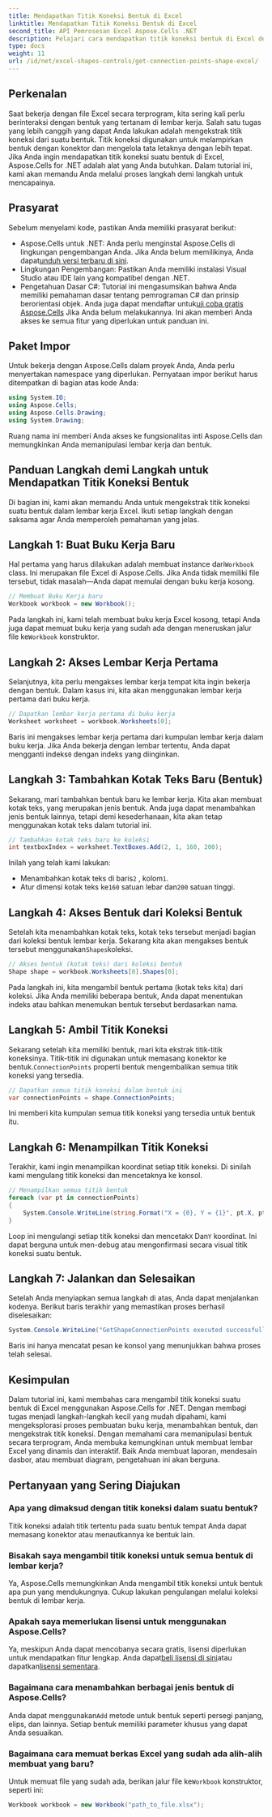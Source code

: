 ```yaml
---
title: Mendapatkan Titik Koneksi Bentuk di Excel
linktitle: Mendapatkan Titik Koneksi Bentuk di Excel
second_title: API Pemrosesan Excel Aspose.Cells .NET
description: Pelajari cara mendapatkan titik koneksi bentuk di Excel dengan Aspose.Cells untuk .NET. Ikuti panduan langkah demi langkah kami untuk mengekstrak dan menampilkan titik bentuk secara terprogram dengan mudah.
type: docs
weight: 11
url: /id/net/excel-shapes-controls/get-connection-points-shape-excel/
---
```

## Perkenalan
Saat bekerja dengan file Excel secara terprogram, kita sering kali perlu berinteraksi dengan bentuk yang tertanam di lembar kerja. Salah satu tugas yang lebih canggih yang dapat Anda lakukan adalah mengekstrak titik koneksi dari suatu bentuk. Titik koneksi digunakan untuk melampirkan bentuk dengan konektor dan mengelola tata letaknya dengan lebih tepat. Jika Anda ingin mendapatkan titik koneksi suatu bentuk di Excel, Aspose.Cells for .NET adalah alat yang Anda butuhkan. Dalam tutorial ini, kami akan memandu Anda melalui proses langkah demi langkah untuk mencapainya.
## Prasyarat
Sebelum menyelami kode, pastikan Anda memiliki prasyarat berikut:
- Aspose.Cells untuk .NET: Anda perlu menginstal Aspose.Cells di lingkungan pengembangan Anda. Jika Anda belum memilikinya, Anda dapat[unduh versi terbaru di sini](https://releases.aspose.com/cells/net/).
- Lingkungan Pengembangan: Pastikan Anda memiliki instalasi Visual Studio atau IDE lain yang kompatibel dengan .NET.
- Pengetahuan Dasar C#: Tutorial ini mengasumsikan bahwa Anda memiliki pemahaman dasar tentang pemrograman C# dan prinsip berorientasi objek.
 Anda juga dapat mendaftar untuk[uji coba gratis Aspose.Cells](https://releases.aspose.com/) Jika Anda belum melakukannya. Ini akan memberi Anda akses ke semua fitur yang diperlukan untuk panduan ini.

## Paket Impor
Untuk bekerja dengan Aspose.Cells dalam proyek Anda, Anda perlu menyertakan namespace yang diperlukan. Pernyataan impor berikut harus ditempatkan di bagian atas kode Anda:
```csharp
using System.IO;
using Aspose.Cells;
using Aspose.Cells.Drawing;
using System.Drawing;
```
Ruang nama ini memberi Anda akses ke fungsionalitas inti Aspose.Cells dan memungkinkan Anda memanipulasi lembar kerja dan bentuk.

## Panduan Langkah demi Langkah untuk Mendapatkan Titik Koneksi Bentuk
Di bagian ini, kami akan memandu Anda untuk mengekstrak titik koneksi suatu bentuk dalam lembar kerja Excel. Ikuti setiap langkah dengan saksama agar Anda memperoleh pemahaman yang jelas.
## Langkah 1: Buat Buku Kerja Baru
 Hal pertama yang harus dilakukan adalah membuat instance dari`Workbook` class. Ini merupakan file Excel di Aspose.Cells. Jika Anda tidak memiliki file tersebut, tidak masalah—Anda dapat memulai dengan buku kerja kosong.
```csharp
// Membuat Buku Kerja baru
Workbook workbook = new Workbook();
```
 Pada langkah ini, kami telah membuat buku kerja Excel kosong, tetapi Anda juga dapat memuat buku kerja yang sudah ada dengan meneruskan jalur file ke`Workbook` konstruktor.
## Langkah 2: Akses Lembar Kerja Pertama
Selanjutnya, kita perlu mengakses lembar kerja tempat kita ingin bekerja dengan bentuk. Dalam kasus ini, kita akan menggunakan lembar kerja pertama dari buku kerja.
```csharp
// Dapatkan lembar kerja pertama di buku kerja
Worksheet worksheet = workbook.Worksheets[0];
```
 Baris ini mengakses lembar kerja pertama dari kumpulan lembar kerja dalam buku kerja. Jika Anda bekerja dengan lembar tertentu, Anda dapat mengganti indeks`0` dengan indeks yang diinginkan.
## Langkah 3: Tambahkan Kotak Teks Baru (Bentuk)
Sekarang, mari tambahkan bentuk baru ke lembar kerja. Kita akan membuat kotak teks, yang merupakan jenis bentuk. Anda juga dapat menambahkan jenis bentuk lainnya, tetapi demi kesederhanaan, kita akan tetap menggunakan kotak teks dalam tutorial ini.
```csharp
// Tambahkan kotak teks baru ke koleksi
int textboxIndex = worksheet.TextBoxes.Add(2, 1, 160, 200);
```
Inilah yang telah kami lakukan:
-  Menambahkan kotak teks di baris`2` , kolom`1`.
-  Atur dimensi kotak teks ke`160` satuan lebar dan`200` satuan tinggi.
## Langkah 4: Akses Bentuk dari Koleksi Bentuk
 Setelah kita menambahkan kotak teks, kotak teks tersebut menjadi bagian dari koleksi bentuk lembar kerja. Sekarang kita akan mengakses bentuk tersebut menggunakan`Shapes`koleksi.
```csharp
// Akses bentuk (kotak teks) dari koleksi bentuk
Shape shape = workbook.Worksheets[0].Shapes[0];
```
Pada langkah ini, kita mengambil bentuk pertama (kotak teks kita) dari koleksi. Jika Anda memiliki beberapa bentuk, Anda dapat menentukan indeks atau bahkan menemukan bentuk tersebut berdasarkan nama.
## Langkah 5: Ambil Titik Koneksi
Sekarang setelah kita memiliki bentuk, mari kita ekstrak titik-titik koneksinya. Titik-titik ini digunakan untuk memasang konektor ke bentuk.`ConnectionPoints` properti bentuk mengembalikan semua titik koneksi yang tersedia.
```csharp
// Dapatkan semua titik koneksi dalam bentuk ini
var connectionPoints = shape.ConnectionPoints;
```
Ini memberi kita kumpulan semua titik koneksi yang tersedia untuk bentuk itu.
## Langkah 6: Menampilkan Titik Koneksi
Terakhir, kami ingin menampilkan koordinat setiap titik koneksi. Di sinilah kami mengulang titik koneksi dan mencetaknya ke konsol.
```csharp
// Menampilkan semua titik bentuk
foreach (var pt in connectionPoints)
{
    System.Console.WriteLine(string.Format("X = {0}, Y = {1}", pt.X, pt.Y));
}
```
 Loop ini mengulangi setiap titik koneksi dan mencetak`X` Dan`Y` koordinat. Ini dapat berguna untuk men-debug atau mengonfirmasi secara visual titik koneksi suatu bentuk.
## Langkah 7: Jalankan dan Selesaikan
Setelah Anda menyiapkan semua langkah di atas, Anda dapat menjalankan kodenya. Berikut baris terakhir yang memastikan proses berhasil diselesaikan:
```csharp
System.Console.WriteLine("GetShapeConnectionPoints executed successfully.");
```
Baris ini hanya mencatat pesan ke konsol yang menunjukkan bahwa proses telah selesai.

## Kesimpulan
Dalam tutorial ini, kami membahas cara mengambil titik koneksi suatu bentuk di Excel menggunakan Aspose.Cells for .NET. Dengan membagi tugas menjadi langkah-langkah kecil yang mudah dipahami, kami mengeksplorasi proses pembuatan buku kerja, menambahkan bentuk, dan mengekstrak titik koneksi.
Dengan memahami cara memanipulasi bentuk secara terprogram, Anda membuka kemungkinan untuk membuat lembar Excel yang dinamis dan interaktif. Baik Anda membuat laporan, mendesain dasbor, atau membuat diagram, pengetahuan ini akan berguna.
## Pertanyaan yang Sering Diajukan
### Apa yang dimaksud dengan titik koneksi dalam suatu bentuk?
Titik koneksi adalah titik tertentu pada suatu bentuk tempat Anda dapat memasang konektor atau menautkannya ke bentuk lain.
### Bisakah saya mengambil titik koneksi untuk semua bentuk di lembar kerja?
Ya, Aspose.Cells memungkinkan Anda mengambil titik koneksi untuk bentuk apa pun yang mendukungnya. Cukup lakukan pengulangan melalui koleksi bentuk di lembar kerja.
### Apakah saya memerlukan lisensi untuk menggunakan Aspose.Cells?
Ya, meskipun Anda dapat mencobanya secara gratis, lisensi diperlukan untuk mendapatkan fitur lengkap. Anda dapat[beli lisensi di sini](https://purchase.aspose.com/buy)atau dapatkan[lisensi sementara](https://purchase.aspose.com/temporary-license/).
### Bagaimana cara menambahkan berbagai jenis bentuk di Aspose.Cells?
Anda dapat menggunakan`Add` metode untuk bentuk seperti persegi panjang, elips, dan lainnya. Setiap bentuk memiliki parameter khusus yang dapat Anda sesuaikan.
### Bagaimana cara memuat berkas Excel yang sudah ada alih-alih membuat yang baru?
 Untuk memuat file yang sudah ada, berikan jalur file ke`Workbook` konstruktor, seperti ini:  
```csharp
Workbook workbook = new Workbook("path_to_file.xlsx");
```